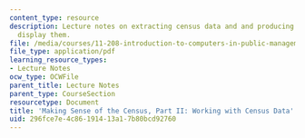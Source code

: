 ```yaml
---
content_type: resource
description: Lecture notes on extracting census data and and producing a map that
  display them.
file: /media/courses/11-208-introduction-to-computers-in-public-management-ii-january-iap-2002/296fce7e4c86191413a17b80bcd92760_lect7.pdf
file_type: application/pdf
learning_resource_types:
- Lecture Notes
ocw_type: OCWFile
parent_title: Lecture Notes
parent_type: CourseSection
resourcetype: Document
title: 'Making Sense of the Census, Part II: Working with Census Data'
uid: 296fce7e-4c86-1914-13a1-7b80bcd92760
---
```

